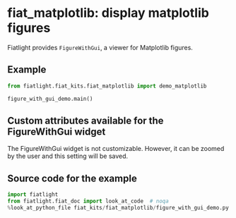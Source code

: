 fiat_matplotlib: display matplotlib figures
===========================================


Fiatlight provides `FigureWithGui`, a viewer for Matplotlib figures.

Example
-------

```python
from fiatlight.fiat_kits.fiat_matplotlib import demo_matplotlib

figure_with_gui_demo.main()
```



Custom attributes available for the FigureWithGui widget
--------------------------------------------------------

The FigureWithGui widget is not customizable. However, it can be zoomed by the user and this setting will be saved.


Source code for the example
---------------------------

```python
import fiatlight
from fiatlight.fiat_doc import look_at_code  # noqa
%look_at_python_file fiat_kits/fiat_matplotlib/figure_with_gui_demo.py
```

